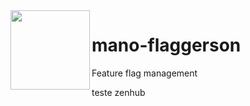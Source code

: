 <img src="https://discordemoji.com/assets/emoji/4869_l8r_virgins.png" width="127px" height="127px" align="left"/>

# mano-flaggerson
Feature flag management

teste zenhub
